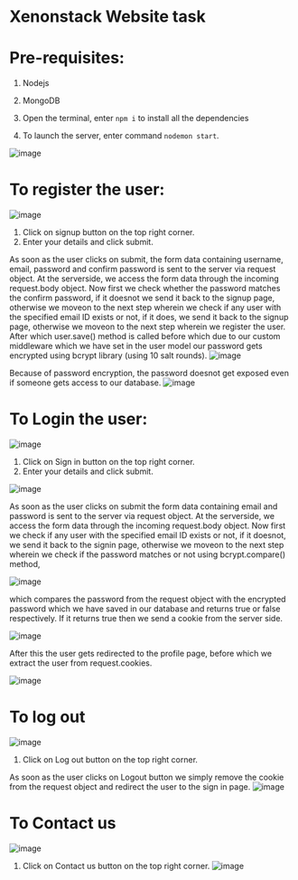 # Xenonstack Website task
# Pre-requisites:

1) Nodejs
2) MongoDB

1) Open the terminal, enter `npm i` to install all the dependencies
2) To launch the server, enter command `nodemon start`.

![image](https://user-images.githubusercontent.com/68241382/191223311-7ba2d78b-39bb-4761-96f3-39caff032c24.png)

# To register the user:
![image](https://user-images.githubusercontent.com/68241382/191223473-8bc5d3cb-4ad1-466b-adce-3a8e839bebd0.png)

1) Click on signup button on the top right corner.
2) Enter your details and click submit.


As soon as the user clicks on submit, the form data containing username, email, password and confirm password is sent to the server via request object. 
At the serverside, we access the form data through the incoming request.body object.
Now first we check whether the password matches the confirm password, if it doesnot we send it back to the signup page, otherwise we moveon to the next step wherein we check if any user with the specified email ID exists or not, if it does, we send it back to the signup page, otherwise we moveon to the next step wherein we register the user. After which user.save() method is called before which due to our custom middleware which we have set in the user model our password gets encrypted using bcrypt library (using 10 salt rounds).
![image](https://user-images.githubusercontent.com/68241382/191223899-3e12ec78-6985-4717-ab11-4613ccff78e3.png)

Because of password encryption, the password doesnot get exposed even if someone gets access to our database.
![image](https://user-images.githubusercontent.com/68241382/191224074-1766617a-3133-4557-bb11-f40503b25f89.png)


# To Login the user:
![image](https://user-images.githubusercontent.com/68241382/191223510-648d0348-8231-4386-9842-ad0944595bba.png)

1) Click on Sign in button on the top right corner.
2) Enter your details and click submit.

![image](https://user-images.githubusercontent.com/68241382/191224244-0fabc694-ae35-4397-a091-d751b44ce5dd.png)

As soon as the user clicks on submit the form data containing email and password is sent to the server via request object. 
At the serverside, we access the form data through the incoming request.body object.
Now first we check if any user with the specified email ID exists or not, if it doesnot, we send it back to the signin page, otherwise we moveon to the next step wherein we check if the password matches or not using bcrypt.compare() method,

![image](https://user-images.githubusercontent.com/68241382/191224409-a03148fa-a4d4-4744-aefa-39bb0c3b6009.png)

which compares the password from the request object with the encrypted password which we have saved in our database and returns true or false respectively. If it returns true then we send a cookie from the server side.

![image](https://user-images.githubusercontent.com/68241382/191224536-3aaa0279-3cda-42cc-b9d6-810f18a2905f.png)

After this the user gets redirected to the profile page, before which we extract the user from request.cookies.

![image](https://user-images.githubusercontent.com/68241382/191224762-54a646f8-b7d7-4a37-8b8b-bbcadeb018d0.png)


# To log out
![image](https://user-images.githubusercontent.com/68241382/191223526-9b42bc46-cbae-470d-8f7f-18f7f67f98d0.png)

1) Click on Log out button on the top right corner.


As soon as the user clicks on Logout button we simply remove the cookie from the request object and redirect the user to the sign in page.
![image](https://user-images.githubusercontent.com/68241382/191224870-2aa721d8-730b-408a-9d9a-4aa39382e830.png)

# To Contact us
![image](https://user-images.githubusercontent.com/68241382/191223539-662c9426-c8f1-4e36-8074-b2d3f8c462dd.png)

1) Click on Contact us button on the top right corner.
![image](https://user-images.githubusercontent.com/68241382/191225187-57cef766-41eb-4307-b291-60c26c7abac7.png)

